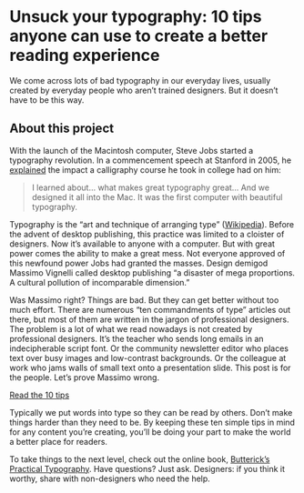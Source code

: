 # Unsuck your typography: 10 tips anyone can use to create a better reading experience

We come across lots of bad typography in our everyday lives, usually created by everyday people who aren’t trained designers. But it doesn’t have to be this way.

## About this project

With the launch of the Macintosh computer, Steve Jobs started a typography revolution. In a commencement speech at Stanford in 2005, he [explained](https://www.typeroom.eu/steve-jobs-calligraphy-apple-typography-legacy) the impact a calligraphy course he took in college had on him:

> I learned about… what makes great typography great… And we designed it all into the Mac. It was the first computer with beautiful typography.

Typography is the “art and technique of arranging type” ([Wikipedia](https://en.wikipedia.org/wiki/Typography)). Before the advent of desktop publishing, this practice was limited to a cloister of designers. Now it’s available to anyone with a computer. But with great power comes the ability to make a great mess. Not everyone approved of this newfound power Jobs had granted the masses. Design demigod Massimo Vignelli called desktop publishing “a disaster of mega proportions. A cultural pollution of incomparable dimension.”

Was Massimo right? Things are bad. But they can get better without too much effort. There are numerous “ten commandments of type” articles out there, but most of them are written in the jargon of professional designers. The problem is a lot of what we read nowadays is not created by professional designers. It’s the teacher who sends long emails in an indecipherable script font. Or the community newsletter editor who places text over busy images and low-contrast backgrounds. Or the colleague at work who jams walls of small text onto a presentation slide. This post is for the people. Let’s prove Massimo wrong.

[Read the 10 tips](#)

Typically we put words into type so they can be read by others. Don’t make things harder than they need to be. By keeping these ten simple tips in mind for any content you’re creating, you’ll be doing your part to make the world a better place for readers.

To take things to the next level, check out the online book, [Butterick’s Practical Typography](https://practicaltypography.com/). Have questions? Just ask. Designers: if you think it worthy, share with non-designers who need the help.